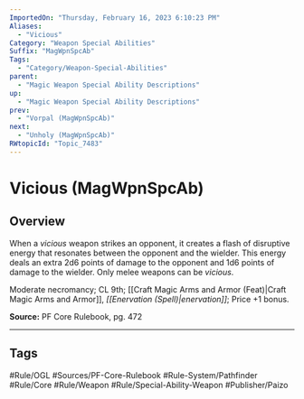 ```yaml
---
ImportedOn: "Thursday, February 16, 2023 6:10:23 PM"
Aliases:
  - "Vicious"
Category: "Weapon Special Abilities"
Suffix: "MagWpnSpcAb"
Tags:
  - "Category/Weapon-Special-Abilities"
parent:
  - "Magic Weapon Special Ability Descriptions"
up:
  - "Magic Weapon Special Ability Descriptions"
prev:
  - "Vorpal (MagWpnSpcAb)"
next:
  - "Unholy (MagWpnSpcAb)"
RWtopicId: "Topic_7483"
---
```

# Vicious (MagWpnSpcAb)
## Overview
When a *vicious* weapon strikes an opponent, it creates a flash of disruptive energy that resonates between the opponent and the wielder. This energy deals an extra 2d6 points of damage to the opponent and 1d6 points of damage to the wielder. Only melee weapons can be *vicious*.

Moderate necromancy; CL 9th; [[Craft Magic Arms and Armor (Feat)|Craft Magic Arms and Armor]], *[[Enervation (Spell)|enervation]]*; Price +1 bonus.

**Source:** PF Core Rulebook, pg. 472


---
## Tags
#Rule/OGL #Sources/PF-Core-Rulebook #Rule-System/Pathfinder #Rule/Core #Rule/Weapon #Rule/Special-Ability-Weapon #Publisher/Paizo

